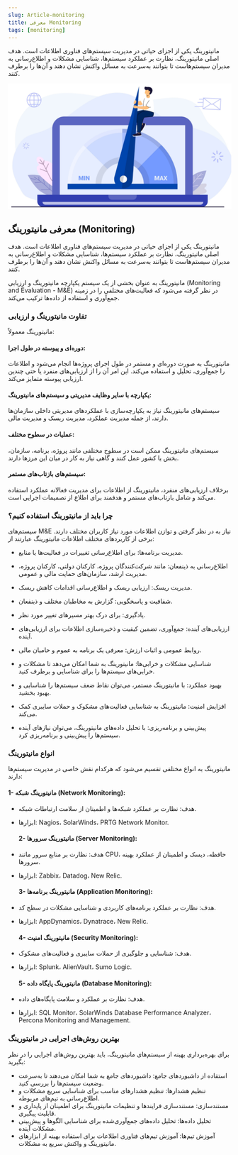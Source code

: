 ```yaml
---
slug: Article-monitoring
title: معرفی Monitoring
tags: [monitoring]
---
```

مانیتورینگ یکی از اجزای حیاتی در مدیریت سیستم‌های فناوری اطلاعات است. هدف اصلی مانیتورینگ، نظارت بر عملکرد سیستم‌ها، شناسایی مشکلات و اطلاع‌رسانی به مدیران سیستم‌هاست تا بتوانند به‌سرعت به مسائل واکنش نشان دهند و آن‌ها را برطرف کنند. 

![New Release Banner](./monitoring.webp)
<!--truncate-->
## معرفی مانیتورینگ (Monitoring)
مانیتورینگ یکی از اجزای حیاتی در مدیریت سیستم‌های فناوری اطلاعات است. هدف اصلی مانیتورینگ، نظارت بر عملکرد سیستم‌ها، شناسایی مشکلات و اطلاع‌رسانی به مدیران سیستم‌هاست تا بتوانند به‌سرعت به مسائل واکنش نشان دهند و آن‌ها را برطرف کنند. 

مانیتورینگ به عنوان بخشی از یک سیستم یکپارچه مانیتورینگ و ارزیابی (Monitoring and Evaluation - M&E) در نظر گرفته می‌شود که فعالیت‌های مختلفی را در زمینه جمع‌آوری و استفاده از داده‌ها ترکیب می‌کند.
### تفاوت مانیتورینگ و ارزیابی
مانیتورینگ معمولاً:
#### دوره‌ای و پیوسته در طول اجرا:
 مانیتورینگ به صورت دوره‌ای و مستمر در طول اجرای پروژه‌ها انجام می‌شود و اطلاعات را جمع‌آوری، تحلیل و استفاده می‌کند. این امر آن را از ارزیابی‌های منفرد یا حتی چندین ارزیابی پیوسته متمایز می‌کند.
#### یکپارچه با سایر وظایف مدیریتی و سیستم‌های مانیتورینگ: 
سیستم‌های مانیتورینگ نیاز به یکپارچه‌سازی با عملکردهای مدیریتی داخلی سازمان‌ها دارند، از جمله مدیریت عملکرد، مدیریت ریسک و مدیریت مالی.
#### عملیات در سطوح مختلف:
 سیستم‌های مانیتورینگ ممکن است در سطوح مختلفی مانند پروژه، برنامه، سازمان، بخش یا کشور عمل کنند و گاهی نیاز به کار در میان این مرزها دارند.
 ####  سیستم‌های بازتاب‌های مستمر:
 برخلاف ارزیابی‌های منفرد، مانیتورینگ از اطلاعات برای مدیریت فعالانه عملکرد استفاده می‌کند و شامل بازتاب‌های مستمر و هدفمند برای اطلاع از تصمیمات اجرایی است.

### چرا باید از مانیتورینگ استفاده کنیم؟

سیستم‌های M&E نیاز به در نظر گرفتن و توازن اطلاعات مورد نیاز کاربران مختلف دارند. برخی از کاربردهای مختلف اطلاعات مانیتورینگ عبارتند از:
  -  مدیریت برنامه‌ها:
   برای اطلاع‌رسانی تغییرات در فعالیت‌ها یا منابع.
 -  اطلاع‌رسانی به ذینفعان:
    مانند شرکت‌کنندگان پروژه، کارکنان دولتی، کارکنان پروژه، مدیریت ارشد، سازمان‌های حمایت مالی و عمومی.
 
- مدیریت ریسک:  ارزیابی ریسک و اطلاع‌رسانی اقدامات کاهش ریسک.

- شفافیت و پاسخگویی: گزارش به مخاطبان مختلف و ذینفعان.

- یادگیری: برای درک بهتر مسیرهای تغییر مورد نظر.

- ارزیابی‌های آینده: جمع‌آوری، تضمین کیفیت و ذخیره‌سازی اطلاعات برای ارزیابی‌های آینده.

- روابط عمومی و اثبات ارزش: معرفی یک برنامه به عموم و حامیان مالی.

- شناسایی مشکلات و خرابی‌ها: مانیتورینگ به شما امکان می‌دهد تا مشکلات و خرابی‌های سیستم‌ها را  برای شناسایی و برطرف کنید.

- بهبود عملکرد: با مانیتورینگ مستمر، می‌توان نقاط ضعف سیستم‌ها را شناسایی و بهبود بخشید.

-  افزایش امنیت: مانیتورینگ به شناسایی فعالیت‌های مشکوک و حملات سایبری کمک می‌کند.

-  پیش‌بینی و برنامه‌ریزی: با تحلیل داده‌های مانیتورینگ، می‌توان نیازهای آینده سیستم‌ها را پیش‌بینی و برنامه‌ریزی کرد.

### انواع مانیتورینگ
مانیتورینگ به انواع مختلفی تقسیم می‌شود که هرکدام نقش خاصی در مدیریت سیستم‌ها دارند:

#### 1- مانیتورینگ شبکه (Network Monitoring):
- هدف: نظارت بر عملکرد شبکه‌ها و اطمینان از سلامت ارتباطات شبکه.
- ابزارها: Nagios، SolarWinds، PRTG Network Monitor.

  #### 2- مانیتورینگ سرورها (Server Monitoring):
- هدف: نظارت بر منابع سرور مانند CPU، حافظه، دیسک و اطمینان از عملکرد بهینه سرورها.
- ابزارها: Zabbix، Datadog، New Relic.

  #### 3- مانیتورینگ برنامه‌ها (Application Monitoring):
- هدف: نظارت بر عملکرد برنامه‌های کاربردی و شناسایی مشکلات در سطح کد.
- ابزارها: AppDynamics، Dynatrace، New Relic.

    #### 4- مانیتورینگ امنیت (Security Monitoring):
- هدف: شناسایی و جلوگیری از حملات سایبری و فعالیت‌های مشکوک.
- ابزارها: Splunk، AlienVault، Sumo Logic.

    #### 5- مانیتورینگ پایگاه داده (Database Monitoring):
- هدف: نظارت بر عملکرد و سلامت پایگاه‌های داده.
- ابزارها: SQL Monitor، SolarWinds Database Performance Analyzer، Percona Monitoring and Management.

### بهترین روش‌های اجرایی در مانیتورینگ
برای بهره‌برداری بهینه از سیستم‌های مانیتورینگ، باید بهترین روش‌های اجرایی را در نظر بگیرید:
- استفاده از داشبوردهای جامع: داشبوردهای جامع به شما امکان می‌دهند تا به‌سرعت وضعیت سیستم‌ها را بررسی کنید.
- تنظیم هشدارها: تنظیم هشدارهای مناسب برای شناسایی سریع مشکلات و اطلاع‌رسانی به تیم‌های مربوطه.
- مستندسازی: مستندسازی فرایندها و تنظیمات مانیتورینگ برای اطمینان از پایداری و قابلیت پیگیری.
- تحلیل داده‌ها: تحلیل داده‌های جمع‌آوری‌شده برای شناسایی الگوها و پیش‌بینی مشکلات آینده.
- آموزش تیم‌ها: آموزش تیم‌های فناوری اطلاعات برای استفاده بهینه از ابزارهای مانیتورینگ و واکنش سریع به مشکلات.
